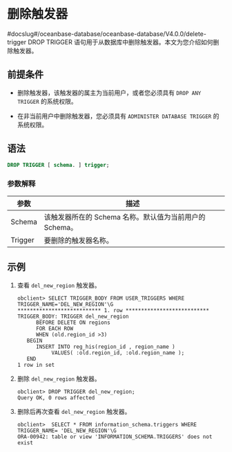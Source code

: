 # 删除触发器
#docslug#/oceanbase-database/oceanbase-database/V4.0.0/delete-trigger
DROP TRIGGER 语句用于从数据库中删除触发器。本文为您介绍如何删除触发器。

## 前提条件

* 删除触发器，该触发器的属主为当前用户，或者您必须具有 `DROP ANY TRIGGER` 的系统权限。

* 在非当前用户中删除触发器，您必须具有 `ADMINISTER DATABASE TRIGGER` 的系统权限。

## 语法

```sql
DROP TRIGGER [ schema. ] trigger;
```

### 参数解释

|   参数    |                 描述                  |
|---------|-------------------------------------|
| Schema  | 该触发器所在的 Schema 名称。默认值为当前用户的 Schema。 |
| Trigger | 要删除的触发器名称。                          |

## 示例

1. 查看 `del_new_region` 触发器。

   ```unknow
   obclient> SELECT TRIGGER_BODY FROM USER_TRIGGERS WHERE TRIGGER_NAME='DEL_NEW_REGION'\G
   *************************** 1. row ***************************
   TRIGGER_BODY: TRIGGER del_new_region
         BEFORE DELETE ON regions
         FOR EACH ROW
         WHEN (old.region_id >3)
      BEGIN
         INSERT INTO reg_his(region_id , region_name )
              VALUES( :old.region_id, :old.region_name );
      END
   1 row in set
   ```

2. 删除 `del_new_region` 触发器。

   ```unknow
   obclient> DROP TRIGGER del_new_region;
   Query OK, 0 rows affected
   ```

3. 删除后再次查看 `del_new_region` 触发器。

   ```unknow
   obclient>  SELECT * FROM information_schema.triggers WHERE TRIGGER_NAME= 'DEL_NEW_REGION'\G
   ORA-00942: table or view 'INFORMATION_SCHEMA.TRIGGERS' does not exist
   ```

